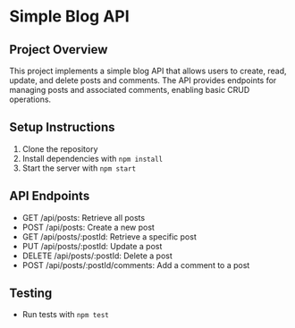 # Simple Blog API

## Project Overview
This project implements a simple blog API that allows users to create, read, update, and delete posts and comments. The API provides endpoints for managing posts and associated comments, enabling basic CRUD operations.

## Setup Instructions
1. Clone the repository
2. Install dependencies with `npm install`
3. Start the server with `npm start`

## API Endpoints
- GET /api/posts: Retrieve all posts
- POST /api/posts: Create a new post
- GET /api/posts/:postId: Retrieve a specific post
- PUT /api/posts/:postId: Update a post
- DELETE /api/posts/:postId: Delete a post
- POST /api/posts/:postId/comments: Add a comment to a post

## Testing
- Run tests with `npm test`